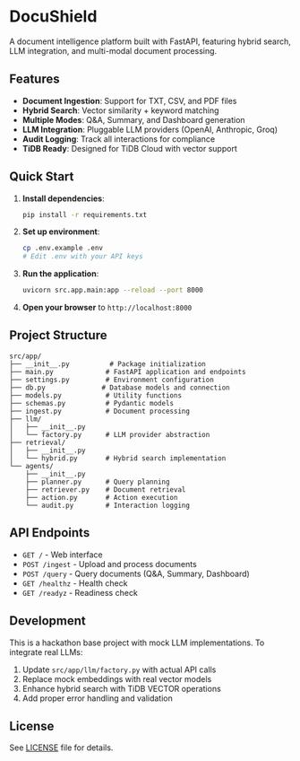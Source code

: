 # DocuShield

A document intelligence platform built with FastAPI, featuring hybrid search, LLM integration, and multi-modal document processing.

## Features

- **Document Ingestion**: Support for TXT, CSV, and PDF files
- **Hybrid Search**: Vector similarity + keyword matching
- **Multiple Modes**: Q&A, Summary, and Dashboard generation
- **LLM Integration**: Pluggable LLM providers (OpenAI, Anthropic, Groq)
- **Audit Logging**: Track all interactions for compliance
- **TiDB Ready**: Designed for TiDB Cloud with vector support

## Quick Start

1. **Install dependencies**:
   ```bash
   pip install -r requirements.txt
   ```

2. **Set up environment**:
   ```bash
   cp .env.example .env
   # Edit .env with your API keys
   ```

3. **Run the application**:
   ```bash
   uvicorn src.app.main:app --reload --port 8000
   ```

4. **Open your browser** to `http://localhost:8000`

## Project Structure

```
src/app/
├── __init__.py          # Package initialization
├── main.py             # FastAPI application and endpoints
├── settings.py         # Environment configuration
├── db.py              # Database models and connection
├── models.py           # Utility functions
├── schemas.py          # Pydantic models
├── ingest.py           # Document processing
├── llm/
│   ├── __init__.py
│   └── factory.py      # LLM provider abstraction
├── retrieval/
│   ├── __init__.py
│   └── hybrid.py       # Hybrid search implementation
└── agents/
    ├── __init__.py
    ├── planner.py      # Query planning
    ├── retriever.py    # Document retrieval
    ├── action.py       # Action execution
    └── audit.py        # Interaction logging
```

## API Endpoints

- `GET /` - Web interface
- `POST /ingest` - Upload and process documents
- `POST /query` - Query documents (Q&A, Summary, Dashboard)
- `GET /healthz` - Health check
- `GET /readyz` - Readiness check

## Development

This is a hackathon base project with mock LLM implementations. To integrate real LLMs:

1. Update `src/app/llm/factory.py` with actual API calls
2. Replace mock embeddings with real vector models
3. Enhance hybrid search with TiDB VECTOR operations
4. Add proper error handling and validation

## License

See [LICENSE](LICENSE) file for details.
